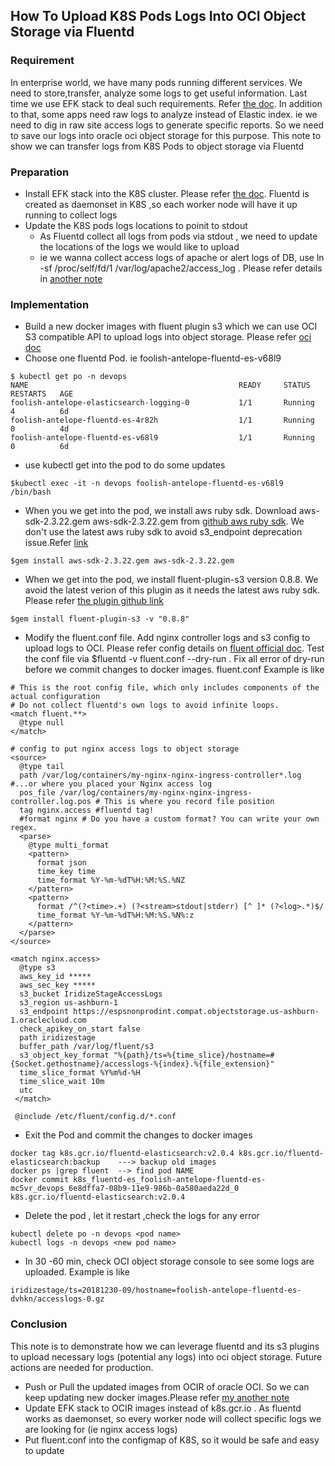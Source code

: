 ## How To Upload K8S Pods Logs Into OCI Object Storage via Fluentd
### Requirement
  In enterprise world, we have many pods running different services. We need to store,transfer, analyze some logs to get useful information. Last time we use EFK stack to deal such requirements. Refer [the doc](https://github.com/HenryXie1/How-To-Create-EFK-Elastic-Search-FluentD-Kibana-in-Kubernetes). In addition to that, some apps need raw logs to analyze instead of Elastic index. ie we need to dig in raw site access logs to generate specific  reports. So we need to save our logs into oracle oci object storage for this purpose. This note to show we can transfer logs from K8S Pods to object storage via Fluentd

### Preparation
* Install EFK stack into the K8S cluster. Please refer [the doc](https://github.com/HenryXie1/How-To-Create-EFK-Elastic-Search-FluentD-Kibana-in-Kubernetes). Fluentd is created as daemonset in K8S ,so each worker node will have it up running to collect logs
* Update the K8S pods logs locations to poinit to stdout
  * As Fluentd collect all logs from pods via stdout , we need to update the locations of the logs we would like to upload
  * ie we wanna collect access logs of apache or alert logs of DB, use  ln -sf   /proc/self/fd/1  /var/log/apache2/access_log . Please refer details in [another note](https://www.henryxieblogs.com/2019/02/tip-of-streaming-logs-to-stdout-for-k8s.html)

### Implementation
* Build a new docker images with fluent plugin s3 which we can use OCI S3 compatible API to upload logs into object storage. Please refer [oci doc](https://docs.cloud.oracle.com/iaas/Content/Object/Tasks/s3compatibleapi.htm)
 * Choose one fluentd Pod. ie  foolish-antelope-fluentd-es-v68l9
 ```
 $ kubectl get po -n devops
 NAME                                               READY     STATUS    RESTARTS   AGE
 foolish-antelope-elasticsearch-logging-0           1/1       Running   4          6d
 foolish-antelope-fluentd-es-4r82h                  1/1       Running   0          4d
 foolish-antelope-fluentd-es-v68l9                  1/1       Running   0          6d
 ```
 * use kubectl get into the pod to do some updates
 ```
 $kubectl exec -it -n devops foolish-antelope-fluentd-es-v68l9 /bin/bash
 ```
 * When you we get into the pod, we install aws ruby sdk. Download aws-sdk-2.3.22.gem aws-sdk-2.3.22.gem from [github aws ruby sdk](https://github.com/aws/aws-sdk-ruby/releases/tag/v2.3.22). We don't use the latest aws ruby sdk to avoid s3_endpoint deprecation issue.Refer [link](https://docs.fluentd.org/v1.0/articles/out_s3#s3_endpoint)
 ```
 $gem install aws-sdk-2.3.22.gem aws-sdk-2.3.22.gem
 ```
 * When we get into the pod, we install fluent-plugin-s3 version 0.8.8. We avoid the latest verion of this plugin as it needs the latest aws ruby sdk. Please refer [the plugin github link](https://github.com/fluent/fluent-plugin-s3)
 ```
 $gem install fluent-plugin-s3 -v "0.8.8"
 ```
 * Modify the fluent.conf file. Add nginx controller logs and s3 config to upload logs to OCI. Please refer config details on [fluent official doc](https://docs.fluentd.org/v1.0/articles/config-file). Test the conf file via $fluentd -v fluent.conf --dry-run . Fix all error of dry-run before we commit changes to docker images. fluent.conf Example is like

```
# This is the root config file, which only includes components of the actual configuration
# Do not collect fluentd's own logs to avoid infinite loops.
<match fluent.**>
  @type null
</match>

# config to put nginx access logs to object storage
<source>
  @type tail
  path /var/log/containers/my-nginx-nginx-ingress-controller*.log #...or where you placed your Nginx access log
  pos_file /var/log/containers/my-nginx-nginx-ingress-controller.log.pos # This is where you record file position
  tag nginx.access #fluentd tag!
  #format nginx # Do you have a custom format? You can write your own regex.
  <parse>
    @type multi_format
    <pattern>
      format json
      time_key time
      time_format %Y-%m-%dT%H:%M:%S.%NZ
    </pattern>
    <pattern>
      format /^(?<time>.+) (?<stream>stdout|stderr) [^ ]* (?<log>.*)$/
      time_format %Y-%m-%dT%H:%M:%S.%N%:z
    </pattern>
  </parse>
</source>

<match nginx.access>
  @type s3
  aws_key_id *****
  aws_sec_key *****
  s3_bucket IridizeStageAccessLogs
  s3_region us-ashburn-1
  s3_endpoint https://espsnonprodint.compat.objectstorage.us-ashburn-1.oraclecloud.com
  check_apikey_on_start false
  path iridizestage
  buffer_path /var/log/fluent/s3
  s3_object_key_format "%{path}/ts=%{time_slice}/hostname=#{Socket.gethostname}/accesslogs-%{index}.%{file_extension}"
  time_slice_format %Y%m%d-%H
  time_slice_wait 10m
  utc
 </match>

 @include /etc/fluent/config.d/*.conf
 ```
  * Exit the Pod and commit the changes to docker images
  ```
  docker tag k8s.gcr.io/fluentd-elasticsearch:v2.0.4 k8s.gcr.io/fluentd-elasticsearch:backup    ---> backup old images
  docker ps |grep fluent  --> find pod NAME
  docker commit k8s_fluentd-es_foolish-antelope-fluentd-es-mc5vr_devops_6e8dffa7-08b9-11e9-986b-0a580aeda22d_0  k8s.gcr.io/fluentd-elasticsearch:v2.0.4
  ```  
  * Delete the pod , let it restart ,check the logs for any error
  ```
  kubectl delete po -n devops <pod name>
  kubectl logs -n devops <new pod name>
  ```
  * In 30 -60 min, check OCI object storage console to see some logs are uploaded. Example is like
  ```
  iridizestage/ts=20181230-09/hostname=foolish-antelope-fluentd-es-dvhkn/accesslogs-0.gz
  ```
### Conclusion
This note is to demonstrate how we can leverage fluentd and its s3 plugins to upload necessary logs (potential any logs) into oci object storage. Future actions are needed for production.
* Push or Pull the updated images from OCIR of oracle OCI. So we can keep updating new docker images.Please refer [my another note](https://www.henryxieblogs.com/2018/10/how-to-pushpull-docker-images-into.html)
* Update EFK stack to OCIR images instead of k8s.gcr.io . As fluentd works as daemonset, so every worker node will collect specific logs we are looking for (ie nginx access logs)
* Put fluent.conf into the configmap of K8S, so it would be safe and easy to update
